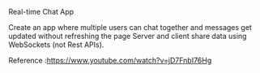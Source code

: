 Real-time Chat App

Create an app where multiple users can chat together and messages get updated without refreshing the page
Server and client share data using WebSockets (not Rest APIs).

Reference :https://www.youtube.com/watch?v=jD7FnbI76Hg